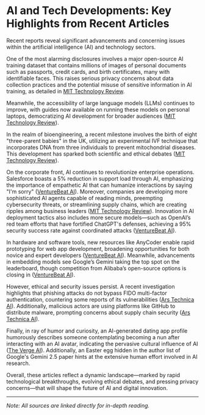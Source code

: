 # AI and Tech Developments: Key Highlights from Recent Articles

Recent reports reveal significant advancements and concerning issues within the artificial intelligence (AI) and technology sectors.

One of the most alarming disclosures involves a major open-source AI training dataset that contains millions of images of personal documents such as passports, credit cards, and birth certificates, many with identifiable faces. This raises serious privacy concerns about data collection practices and the potential misuse of sensitive information in AI training, as detailed in [MIT Technology Review](https://www.technologyreview.com/2025/07/18/1120466/a-major-ai-training-data-set-contains-millions-of-examples-of-personal-data/).

Meanwhile, the accessibility of large language models (LLMs) continues to improve, with guides now available on running these models on personal laptops, democratizing AI development for broader audiences ([MIT Technology Review](https://www.technologyreview.com/2025/07/17/1120391/how-to-run-an-llm-on-your-laptop/)).

In the realm of bioengineering, a recent milestone involves the birth of eight "three-parent babies" in the UK, utilizing an experimental IVF technique that incorporates DNA from three individuals to prevent mitochondrial diseases. This development has sparked both scientific and ethical debates ([MIT Technology Review](https://www.technologyreview.com/2025/07/18/1120383/a-brief-history-of-three-parent-babies/)).

On the corporate front, AI continues to revolutionize enterprise operations. Salesforce boasts a 5% reduction in support load through AI, emphasizing the importance of empathetic AI that can humanize interactions by saying "I'm sorry" ([VentureBeat AI](https://venturebeat.com/ai/salesforce-used-ai-to-cut-support-load-by-5-but-the-real-win-was-teaching-bots-to-say-im-sorry/)). Moreover, companies are developing more sophisticated AI agents capable of reading minds, preempting cybersecurity threats, or streamlining supply chains, which are creating ripples among business leaders ([MIT Technology Review](https://www.technologyreview.com/2025/07/17/1119943/finding-value-from-ai-agents-from-day-one/)). Innovation in AI deployment tactics also includes more secure models—such as OpenAI’s red team efforts that have fortified ChatGPT's defenses, achieving a 95% security success rate against coordinated attacks ([VentureBeat AI](https://venturebeat.com/security/openais-red-team-plan-make-chatgpt-agent-an-ai-fortress/)).

In hardware and software tools, new resources like AnyCoder enable rapid prototyping for web app development, broadening opportunities for both novice and expert developers ([VentureBeat AI](https://venturebeat.com/programming-development/meet-anycoder-a-new-kimi-k2-powered-tool-for-fast-prototyping-and-deploying-web-apps/)). Meanwhile, advancements in embedding models see Google’s Gemini taking the top spot on the leaderboard, though competition from Alibaba’s open-source options is closing in ([VentureBeat AI](https://venturebeat.com/ai/new-embedding-model-leaderboard-shakeup-google-takes-1-while-alibabas-open-source-alternative-closes-gap/)).

However, ethical and security issues persist. A recent investigation highlights that phishing attacks do not bypass FIDO multi-factor authentication, countering some reports of its vulnerabilities ([Ars Technica AI](https://arstechnica.com/security/2025/07/no-phishers-are-not-bypassing-fido-mfa-at-least-not-yet-heres-why/)). Additionally, malicious actors are using platforms like GitHub to distribute malware, prompting concerns about supply chain security ([Ars Technica AI](https://arstechnica.com/security/2025/07/malware-as-a-service-caught-using-github-to-distribute-its-payloads/)).

Finally, in ray of humor and curiosity, an AI-generated dating app profile humorously describes someone contemplating becoming a nun after interacting with an AI avatar, indicating the pervasive cultural influence of AI ([The Verge AI](https://www.theverge.com/ai-artificial-intelligence/708482/i-spent-24-hours-flirting-with-elon-musks-ai-girlfriend)). Additionally, an Easter egg hidden in the author list of Google's Gemini 2.5 paper hints at the extensive human effort involved in AI research.

Overall, these articles reflect a dynamic landscape—marked by rapid technological breakthroughs, evolving ethical debates, and pressing privacy concerns—that will shape the future of AI and digital innovation.

---

*Note: All sources are linked directly for in-depth reading.*